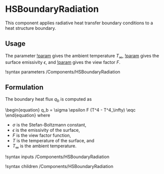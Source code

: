# HSBoundaryRadiation

This component applies radiative heat transfer boundary conditions to a heat
structure boundary.

## Usage

The parameter [!param](/Components/HSBoundaryRadiation/T_ambient) gives the ambient temperature $T_\infty$,
[!param](/Components/HSBoundaryRadiation/emissivity) gives the surface emissivity $\epsilon$, and
[!param](/Components/HSBoundaryRadiation/view_factor) gives the view factor $F$.

!syntax parameters /Components/HSBoundaryRadiation

## Formulation

The boundary heat flux $q_b$ is computed as

\begin{equation}
  q_b = \sigma \epsilon F (T^4 - T^4_\infty) \eqc
\end{equation}
where

- $\sigma$ is the Stefan-Boltzmann constant,
- $\epsilon$ is the emissivity of the surface,
- $F$ is the view factor function,
- $T$ is the temperature of the surface, and
- $T_\infty$ is the ambient temperature.

!syntax inputs /Components/HSBoundaryRadiation

!syntax children /Components/HSBoundaryRadiation
